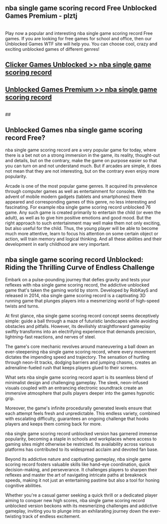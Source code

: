 ## nba single game scoring record Free Unblocked Games Premium - plztj <br>
<br>
Play now a popular and interesting nba single game scoring record Free games. If you are looking for free games for school and office, then our Unblocked Games WTF site will help you. You can choose cool, crazy and exciting unblocked games of different genres!


##  [Clicker Games Unblocked >> nba single game scoring record](http://freeplayer.one?title=nba_single_game_scoring_record&ref=04)

##  [Unblocked Games Premium >> nba single game scoring record](http://freeplayer.one?title=nba_single_game_scoring_record&ref=04)
  <br>
  ##



## Unblocked Games nba single game scoring record Free?

nba single game scoring record are a very popular game for today, where there is a bet not on a strong immersion in the game, its reality, thought-out and details, but on the contrary, make the game on purpose easier so that you can turn on and not understand much. But if arcades are simple, it does not mean that they are not interesting, but on the contrary even enjoy more popularity.

Arcade is one of the most popular game genres. It acquired its prevalence through computer games as well as entertainment for consoles. With the advent of mobile modern gadgets (tablets and smartphones) there appeared and corresponding games of this genre, no less interesting and fascinating. For example nba single game scoring record unblocked 76 game. Any such game is created primarily to entertain the child (or even the adult), as well as to give him positive emotions and good mood. But the right approach to such entertainment may well make them not only exciting, but also useful for the child. Thus, the young player will be able to become much more attentive, learn to focus his attention on some certain object or action, will train memory and logical thinking. And all these abilities and their development in early childhood are very important.

##  nba single game scoring record Unblocked: Riding the Thrilling Curve of Endless Challenge

Embark on a pulse-pounding journey that defies gravity and tests your reflexes with nba single game scoring record, the addictive unblocked game that's taken the gaming world by storm. Developed by RobKayS and released in 2014, nba single game scoring record is a captivating 3D running game that plunges players into a mesmerizing world of high-speed twists and turns.

At first glance, nba single game scoring record concept seems deceptively simple: guide a ball through a maze of futuristic landscapes while avoiding obstacles and pitfalls. However, its devilishly straightforward gameplay swiftly transforms into an electrifying experience that demands precision, lightning-fast reactions, and nerves of steel.

The game's core mechanic revolves around maneuvering a ball down an ever-steepening nba single game scoring record, where every movement dictates the impending speed and trajectory. The sensation of hurtling through neon-lit tracks, dodging barriers and jumping chasms, creates an adrenaline-fueled rush that keeps players glued to their screens.

What sets nba single game scoring record apart is its seamless blend of minimalist design and challenging gameplay. The sleek, neon-infused visuals coupled with an entrancing electronic soundtrack create an immersive atmosphere that pulls players deeper into the games hypnotic grip.

Moreover, the game's infinite procedurally generated levels ensure that each attempt feels fresh and unpredictable. This endless variety, combined with escalating difficulty, guarantees an ongoing challenge that hooks players and keeps them coming back for more.

nba single game scoring record unblocked version has garnered immense popularity, becoming a staple in schools and workplaces where access to gaming sites might otherwise be restricted. Its availability across various platforms has contributed to its widespread acclaim and devoted fan base.

Beyond its addictive nature and captivating gameplay, nba single game scoring record fosters valuable skills like hand-eye coordination, quick decision-making, and perseverance. It challenges players to sharpen their reflexes and master the art of navigating intricate paths at breakneck speeds, making it not just an entertaining pastime but also a tool for honing cognitive abilities.

Whether you're a casual gamer seeking a quick thrill or a dedicated player aiming to conquer new high scores, nba single game scoring record unblocked version beckons with its mesmerizing challenges and addictive gameplay, inviting you to plunge into an exhilarating journey down the ever-twisting track of endless excitement.